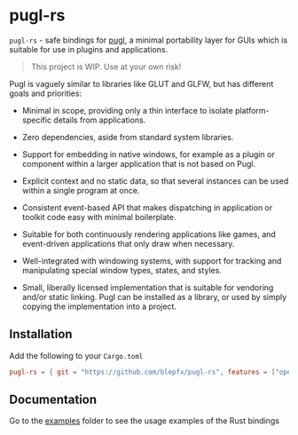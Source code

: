 # pugl-rs
`pugl-rs` - safe bindings for [pugl](https://github.com/lv2/pugl), a minimal portability layer for GUIs which is suitable for use in plugins and applications. 

> This project is WIP. Use at your own risk!

Pugl is vaguely similar to libraries like GLUT and GLFW, but has different
goals and priorities:

 * Minimal in scope, providing only a thin interface to isolate
   platform-specific details from applications.

 * Zero dependencies, aside from standard system libraries.

 * Support for embedding in native windows, for example as a plugin or
   component within a larger application that is not based on Pugl.

 * Explicit context and no static data, so that several instances can be used
   within a single program at once.

 * Consistent event-based API that makes dispatching in application or toolkit
   code easy with minimal boilerplate.

 * Suitable for both continuously rendering applications like games, and
   event-driven applications that only draw when necessary.

 * Well-integrated with windowing systems, with support for tracking and
   manipulating special window types, states, and styles.

 * Small, liberally licensed implementation that is suitable for vendoring
   and/or static linking.  Pugl can be installed as a library, or used by
   simply copying the implementation into a project.


## Installation

Add the following to your `Cargo.toml`
```toml
pugl-rs = { git = "https://github.com/blepfx/pugl-rs", features = ["opengl", "cairo", "vulkan"] }
```

## Documentation

Go to the [examples](pugl-rs/examples) folder to see the usage examples of the Rust bindings

